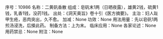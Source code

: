 序号：10986
名称：二黄矾香散
组成：皂矾末1两（日晒夜露），雄黄2钱，硫黄1钱，乳香1钱，没药1钱。
出处：《洞天奥旨》卷十引《医方摘要》。
主治：妇人趾甲生疮，恶肉突出，久不愈。
加减：None
功效：None
用法用量：先以皂矾1两煎汤浸洗，后搽此药。
制备方法：上为末。
临床应用：None
各家论述：None
用药禁忌：None
附注：None
